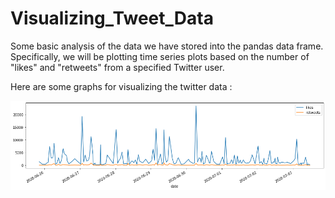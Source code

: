 # Visualizing_Tweet_Data
Some basic analysis of the data we have stored into the pandas data frame. Specifically, we will be plotting time series plots based on the number of "likes" and "retweets" from a specified Twitter user. 

Here are some graphs for visualizing the twitter data :

<img src  = "layered_time_series.png">
<img src  = "">
<img src  = "">
